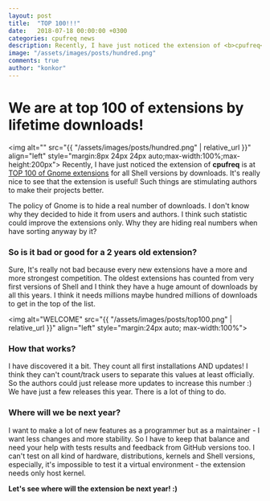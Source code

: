 ```yaml
---
layout: post
title:  "TOP 100!!!"
date:   2018-07-18 00:00:00 +0300
categories: cpufreq news
description: Recently, I have just noticed the extension of <b>cpufreq</b> is at <b>TOP 100</b> of Gnome extensions for all Shell versions by downloads. It's really nice to see that the extension is useful! Such things are stimulating authors to make their projects better
image: "/assets/images/posts/hundred.png"
comments: true
author: "konkor"
---
```


# We are at top 100 of extensions by lifetime downloads!
<img alt="" src="{{ "/assets/images/posts/hundred.png" | relative_url }}" align="left" style="margin:8px 24px 24px auto;max-width:100%;max-height:200px">
Recently, I have just noticed the extension of **cpufreq** is at [TOP 100 of Gnome extensions](https://extensions.gnome.org/#sort=downloads&shell_version=all&page=10) for all Shell versions by downloads. It's really nice to see that the extension is useful! Such things are stimulating authors to make their projects better.

The policy of Gnome is to hide a real number of downloads. I don't know why they decided to hide it from users and authors. I think such statistic could improve the extensions only. Why they are hiding real numbers when have sorting anyway by it?

### So is it bad or good for a 2 years old extension?
Sure, It's really not bad because every new extensions have a more and more strongest competition. The oldest extensions has counted from very first versions of Shell and I think they have a huge amount of downloads by all this years. I think it needs millions maybe hundred millions of downloads to get in the top of the list.

<img alt="WELCOME" src="{{ "/assets/images/posts/top100.png" | relative_url }}" align="left" style="margin:24px auto; max-width:100%">
### How that works?
I have discovered it a bit. They count all first installations AND updates! I think they can't count/track users to separate this values at least officially. So the authors could just release more updates to increase this number :) We have just a few releases this year. There is a lot of thing to do.

### Where will we be next year?
I want to make a lot of new features as a programmer but as a maintainer - I want less changes and more stability. So I have to keep that balance and need your help with tests results and feedback from GitHub versions too. I can't test on all kind of hardware, distributions, kernels and Shell versions, especially, it's impossible to test it a virtual environment - the extension needs only host kernel.

**Let's see where will the extension be next year! :)**
